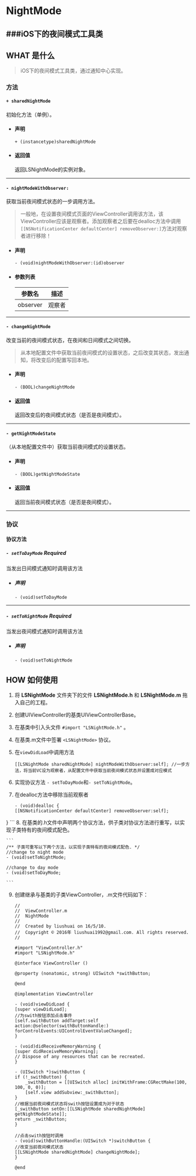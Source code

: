 # NightMode
###iOS下的夜间模式工具类
-----

## WHAT 是什么

> iOS下的夜间模式工具类，通过通知中心实现。

### 方法

#### ` + sharedNightMode `

初始化方法（单例）。

* #### 声明

	```
	+ (instancetype)sharedNightMode
	```
	
* #### 返回值

	返回LSNightMode的实例对象。
	
----

#### ` - nightModeWithObserver: `

获取当前夜间模式状态的一步调用方法。

> 一般地，在设置夜间模式页面的ViewController调用该方法，该ViewController应该是观察者。添加观察者之后要在dealloc方法中调用 ` [[NSNotificationCenter defaultCenter] removeObserver:] `方法对观察者进行移除！

* #### 声明

	```
	- (void)nightModeWithObserver:(id)observer
	```

* #### 参数列表

	| 参数名 | 描述 |
	| ------------ | ------------- |
	| observer | 观察者 |
	
----

#### ` - changeNightMode `

改变当前的夜间模式状态，在夜间和日间模式之间切换。

> 从本地配置文件中获取当前夜间模式的设置状态，之后改变其状态，发出通知，将改变后的配置写回本地。

* #### 声明

	```
	- (BOOL)changeNightMode
	```

* #### 返回值

	返回改变后的夜间模式状态（是否是夜间模式）。
	
----
	
#### ` - getNightModeState `
（从本地配置文件中）获取当前夜间模式的设置状态。

* #### 声明

	```
	- (BOOL)getNightModeState
	
	```
	
* #### 返回值
	返回当前夜间模式状态（是否是夜间模式）。

----	

### 协议

#### 协议方法

##### ` - setToDayMode ` *Required*

当发出日间模式通知时调用该方法

* ##### 声明
	
	```
	- (void)setToDayMode
	```
----

##### ` - setToNightMode ` *Required*

当发出夜间模式通知时调用该方法

* ##### 声明
	
	```
	- (void)setToNightMode
	```

## HOW 如何使用

1. 将 **LSNightMode** 文件夹下的文件 **LSNightMode.h** 和 **LSNightMode.m** 拖入自己的工程。 
2. 创建UIViewController的基类UIViewControllerBase。
3. 在基类中引入头文件 `#import "LSNightMode.h"` 。
4. 在基类.m文件中签署 `<LSNightMode>` 协议。
5. 在`viewDidLoad`中调用方法

	```
	[[LSNightMode sharedNightMode] nightModeWithObserver:self]; //一步方法，将当前VC设为观察者，从配置文件中获取当前夜间模式状态并设置成对应模式
	
	```
6. 实现协议方法 `- setToDayMode`和`- setToNightMode`。
7. 在dealloc方法中移除当前观察者

	```
	- (void)dealloc {
    [[NSNotificationCenter defaultCenter] removeObserver:self];
}
	```
8. 在基类的.h文件中声明两个协议方法，供子类对协议方法进行重写，以实现子类特有的夜间模式配色。

	```
	/** 子类可重写以下两个方法，以实现子类特有的夜间模式配色. */
	//change to night mode
	- (void)setToNightMode;

	//change to day mode
	- (void)setToDayMode;
	
	```
9. 创建继承与基类的子类ViewController，.m文件代码如下：
	
	```
	//
	//  ViewController.m
	//  NightMode
	//
	//  Created by liushuai on 16/5/10.
	//  Copyright © 2016年 liushuai1992@gmail.com. All rights reserved.
	//

	#import "ViewController.h"
	#import "LSNightMode.h"

	@interface ViewController ()

	@property (nonatomic, strong) UISwitch *swithButton;

	@end

	@implementation ViewController

	- (void)viewDidLoad {
    [super viewDidLoad];
    //为swith按钮添加点击事件
    [self.swithButton addTarget:self action:@selector(swithButtonHandle:) forControlEvents:UIControlEventValueChanged];
	}

	- (void)didReceiveMemoryWarning {
    [super didReceiveMemoryWarning];
    // Dispose of any resources that can be recreated.
	}

	- (UISwitch *)swithButton {
    if (!_swithButton) {
        _swithButton = [[UISwitch alloc] initWithFrame:CGRectMake(100, 100, 0, 0)];
        [self.view addSubview:_swithButton];
    }
    //根据当前夜间模式状态将swith按钮设置成为对于状态
    [_swithButton setOn:[[LSNightMode sharedNightMode] getNightModeState]];
    return _swithButton;
	}

	//点击swith按钮时调用
	- (void)swithButtonHandle:(UISwitch *)switchButton {
    //改变当前夜间模式状态
    [[LSNightMode sharedNightMode] changeNightMode];
	}

	@end

	```
	